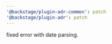 ```yaml
---
'@backstage/plugin-adr-common': patch
'@backstage/plugin-adr': patch
---
```


fixed error with date parsing.
